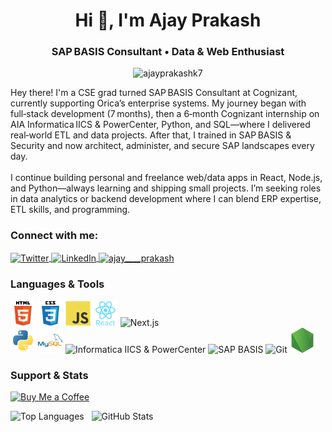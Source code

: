<div class="text-container">
  <h1 align="center">Hi 👋, I'm Ajay Prakash</h1>
  <h3 align="center">SAP BASIS Consultant • Data & Web Enthusiast</h3>

  <p align="center">
    <img src="https://komarev.com/ghpvc/?username=ajayprakashk7&label=Profile%20views&color=0e75b6&style=flat" alt="ajayprakashk7" />
  </p>

  <p align="left">
    Hey there! I'm a CSE grad turned SAP BASIS Consultant at Cognizant, currently supporting Orica’s enterprise systems.  
    My journey began with full‑stack development (7 months), then a 6‑month Cognizant internship on AIA Informatica IICS & PowerCenter, Python, and SQL—where I delivered real‑world ETL and data projects.  
    After that, I trained in SAP BASIS & Security and now architect, administer, and secure SAP landscapes every day.  
    <br><br>
    I continue building personal and freelance web/data apps in React, Node.js, and Python—always learning and shipping small projects.  
    I’m seeking roles in data analytics or backend development where I can blend ERP expertise, ETL skills, and programming.
  </p>

  <h3 align="left">Connect with me:</h3>
  <p align="left">
    <a href="https://twitter.com/ajayprakashk7" target="_blank">
      <img align="center" src="https://raw.githubusercontent.com/rahuldkjain/github-profile-readme-generator/master/src/images/icons/Social/twitter.svg" alt="Twitter" height="30" width="40" />
    </a>
    <a href="https://linkedin.com/in/ajayprakashk7" target="_blank">
      <img align="center" src="https://raw.githubusercontent.com/rahuldkjain/github-profile-readme-generator/master/src/images/icons/Social/linked-in-alt.svg" alt="LinkedIn" height="30" width="40" />
    </a>
        <a href="https://instagram.com/ajay____prakash" target="blank">
      <img align="center" src="https://raw.githubusercontent.com/rahuldkjain/github-profile-readme-generator/master/src/images/icons/Social/instagram.svg" alt="ajay____prakash" height="30" width="40" />
    </a>
  </p>

  <h3 align="left">Languages &amp; Tools</h3>
  <p align="left">
    <!-- Frontend -->
    <img src="https://raw.githubusercontent.com/devicons/devicon/master/icons/html5/html5-original-wordmark.svg" alt="HTML5" width="40" height="40"/>  
    <img src="https://raw.githubusercontent.com/devicons/devicon/master/icons/css3/css3-original-wordmark.svg" alt="CSS3" width="40" height="40"/>  
    <img src="https://raw.githubusercontent.com/devicons/devicon/master/icons/javascript/javascript-original.svg" alt="JavaScript" width="40" height="40"/>  
    <img src="https://raw.githubusercontent.com/devicons/devicon/master/icons/react/react-original-wordmark.svg" alt="React" width="40" height="40"/>  
    <img src="https://cdn.worldvectorlogo.com/logos/nextjs-2.svg" alt="Next.js" width="40" height="40"/><br>
    <!-- Backend / Data / ERP -->
    <img src="https://raw.githubusercontent.com/devicons/devicon/master/icons/python/python-original.svg" alt="Python" width="40" height="40"/>  
    <img src="https://raw.githubusercontent.com/devicons/devicon/master/icons/mysql/mysql-original-wordmark.svg" alt="SQL" width="40" height="40"/>  
    <img src="https://www.vectorlogo.zone/logos/informatica/informatica-icon.svg" alt="Informatica IICS & PowerCenter" width="40" height="40"/>  
    <img src="https://www.vectorlogo.zone/logos/sap/sap-icon.svg" alt="SAP BASIS" width="40" height="40"/>  
    <img src="https://www.vectorlogo.zone/logos/git-scm/git-scm-icon.svg" alt="Git" width="40" height="40"/>  
    <img src="https://raw.githubusercontent.com/devicons/devicon/master/icons/nodejs/nodejs-original.svg" alt="Node.js" width="40" height="40"/>
  </p>

  <h3 align="left">Support &amp; Stats</h3>
  <p align="left">
    <a href="https://www.buymeacoffee.com/ajayprakashk7" target="_blank">
      <img src="https://cdn.buymeacoffee.com/buttons/v2/default-yellow.png" height="50" width="210" alt="Buy Me a Coffee" />
    </a>
  </p>
  <p align="left">
    <img src="https://github-readme-stats.vercel.app/api/top-langs?username=ajayprakashk7&show_icons=true&locale=en&layout=compact" alt="Top Languages" />  
    &nbsp;
    <img src="https://github-readme-stats.vercel.app/api?username=ajayprakashk7&show_icons=true&locale=en" alt="GitHub Stats" />
  </p>
</div>
